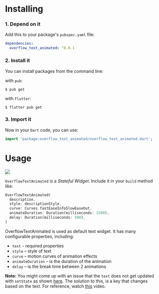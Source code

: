 # Installing

### 1. Depend on it

Add this to your package's `pubspec.yaml` file:

```yaml
dependencies:
  overflow_text_animated: ^0.0.1
```

### 2. Install it

You can install packages from the command line:

with `pub`:

```
$ pub get
```

with `Flutter`:

```
$ flutter pub get
```

### 3. Import it

Now in your `Dart` code, you can use:

```dart
import 'package:overflow_text_animated/overflow_text_animated.dart';
```

# Usage

<p><img src="https://github.com/sil-main-coo/overflow_text_animated/blob/main/display/example.gif?raw=true"/></p>

`OverflowTextAnimated` is a _Stateful Widget_.
Include it in your `build` method like:

```dart
OverflowTextAnimated(
  description,
  style: descriptionStyle,
  curve: Curves.fastEaseInToSlowEaseOut,
  animateDuration: Duration(milliseconds: 1500),
  delay: Duration(milliseconds: 500),
)
```

OverflowTextAnimated is used as default text widget. It has many configurable properties, including:

- `text` - required properties
- `style` – style of text
- `curve` – motion curves of animation effects
- `animateDuration` – is the duration of the animation
- `delay` – is the break time between 2 animations

**Note:** You might come up with an issue that the `text` does not get updated with `setState` as shown [here](https://github.com/aagarwal1012/Animated-Text-Kit/issues/27). The solution to this, is a key that changes based on the text. For reference, watch [this](https://www.youtube.com/watch?v=kn0EOS-ZiIc) video.